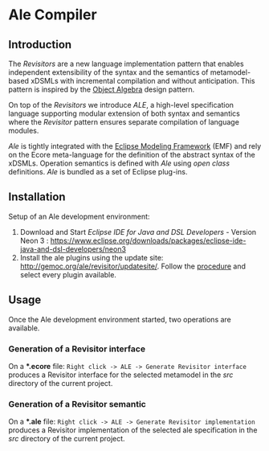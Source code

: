 # Ale Compiler

## Introduction
The *Revisitors* are a new language implementation pattern that enables independent
extensibility of the syntax and the semantics of metamodel-based xDSMLs with
incremental compilation and without anticipation. This pattern is inspired by
the [Object Algebra](https://dl.acm.org/citation.cfm?id=2367167) design pattern.

On top of the *Revisitors* we introduce *ALE*, a high-level specification language supporting modular extension of both syntax and semantics where the *Revisitor* pattern ensures separate compilation of language modules.

*Ale* is tightly integrated with the [Eclipse Modeling Framework](https://www.eclipse.org/modeling/emf/) (EMF) and rely on the Ecore meta-language for the definition of the abstract syntax of the xDSMLs. Operation semantics is defined with *Ale* using *open class* definitions. *Ale* is bundled as a set of Eclipse plug-ins.

## Installation

Setup of an Ale development environment:

1. Download and Start *Eclipse IDE for Java and DSL Developers* - Version Neon 3 : https://www.eclipse.org/downloads/packages/eclipse-ide-java-and-dsl-developers/neon3
1. Install the ale plugins using the update site: http://gemoc.org/ale/revisitor/updatesite/. Follow the [procedure](http://help.eclipse.org/oxygen/index.jsp?topic=/org.eclipse.platform.doc.user/tasks/tasks-127.htm) and select every plugin available.

## Usage

Once the Ale development environment started, two operations are available.

### Generation of a Revisitor interface

On a **\*.ecore** file: `Right click -> ALE -> Generate Revisitor interface` produces a Revisitor interface
for the selected metamodel in the *src* directory of the current project.


### Generation of a Revisitor semantic

On a **\*.ale** file: `Right click -> ALE -> Generate Revisitor implementation` produces a Revisitor implementation
of the selected ale specification in the *src* directory of the current project.

